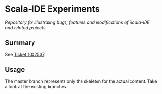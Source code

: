 # Scala-IDE Experiments
*Repository for illustrating bugs, features and modifications of Scala-IDE and related projects*

## Summary
See [Ticket 1002537](https://scala-ide-portfolio.assembla.com/spaces/scala-ide/tickets/1002537).

## Usage
The master branch represents only the skeleton for the actual content. Take a look at the existing branches.
